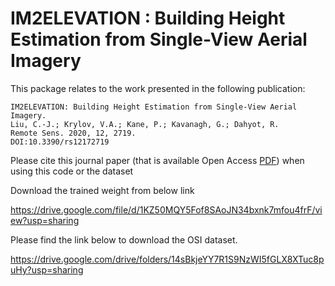 # IM2ELEVATION : Building Height Estimation from Single-View Aerial Imagery

This package relates to the work presented in the following publication:

```
IM2ELEVATION: Building Height Estimation from Single-View Aerial Imagery. 
Liu, C.-J.; Krylov, V.A.; Kane, P.; Kavanagh, G.; Dahyot, R. 
Remote Sens. 2020, 12, 2719.
DOI:10.3390/rs12172719

```
 
Please cite this  journal paper (that is available Open Access [PDF](https://www.mdpi.com/2072-4292/12/17/2719/pdf)) when using this code or the dataset

Download the trained weight from below link

https://drive.google.com/file/d/1KZ50MQY5Fof8SAoJN34bxnk7mfou4frF/view?usp=sharing


Please find the link below to download the OSI dataset.

https://drive.google.com/drive/folders/14sBkjeYY7R1S9NzWI5fGLX8XTuc8puHy?usp=sharing
